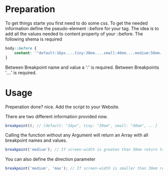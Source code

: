 # Preparation

To get things starte you first need to do some css. To get the needed information define the pseudo-element ::before for your <body> tag.
The idea is to add all the values needed to content property of your ::before.
The following shema is required 

``` css
body::before {
    content: '"default:16px....tiny:30em....small:40em....medium:50em....large:62em....giant:75em....huge:85.25em....full:95em"';
}
```
Between Breakpoint name and value a ':' is required. Between Breakpoints '....' is required.

# Usage

Preperation done? nice.
Add the script to your Website.

There are two different information provided now.

```js
breakpoint(); // [default: "16px", tiny: "30em", small: "40em", ...]
```
Calling the function without any Argument will return an Array with all breakpoint names and values.

```js
breakpoint('medium'); // If screen-width is greaten than 30em return true, if smaller return false
```

You can also define the direction parameter
```js
breakpoint('medium', 'max'); // If screen-width is smaller than 30em return true, if greater return false
```